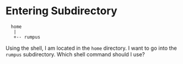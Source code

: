 # Entering Subdirectory

```text
  home
   |
   +-- rumpus
```

Using the shell, I am located in the `home` directory.
I want to go into the `rumpus` subdirectory.
Which shell command should I use?
